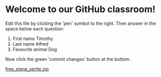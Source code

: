 # Welcome to our GitHub classroom!

Edit this file by clicking the 'pen' symbol to the right.
Then answer in the space below each question:

1. First name
Timothy
2. Last name
Alfred
3. Favourite animal
Dog

Now click the green 'commit changes' button at the bottom.

[free_plane_sprite.zip](https://github.com/yrdsb-peths/first-github-assignment-TimothyAlfred/files/8234526/free_plane_sprite.zip)
